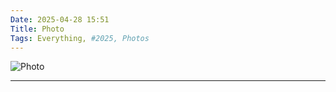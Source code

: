 ```yaml
---
Date: 2025-04-28 15:51
Title: Photo
Tags: Everything, #2025, Photos
---
```


![Photo](https://raw.githubusercontent.com/LUXURYFORMAT/Weblog.lol/refs/heads/main/images/IMG_4391.jpeg)

---
